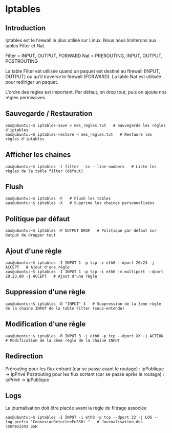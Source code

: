 # Iptables

## Introduction
Iptables est le firewall le plus utilisé sur Linux. Nous nous limiterons aux tables Filter et Nat.

Filter = INPUT, OUTPUT, FORWARD
Nat    = PREROUTING, INPUT, OUTPUT, POSTROUTING

La table Filter est utilisée quand un paquet est destiné au firewall (INPUT, OUTPUT) ou qu'il traverse le firewall (FORWARD).
La table Nat est utilisée pour rediriger un paquet.

L'ordre des règles est important. Par défaut, on drop tout, puis on ajoute nos règles permissives.

## Sauvegarde / Restauration
```{r, engine='bash'}
aas@ubuntu:~$ iptables-save > mes_regles.txt   # Sauvegarde les règles d'iptables
aas@ubuntu:~$ iptables-restore < mes_regles.txt   # Restaure les règles d'iptables
```
## Afficher les chaines
```{r, engine='bash'}
aas@ubuntu:~$ iptables -t filter  -Lv --line-numbers   # Liste les règles de la table filter (défaut)
```

## Flush
```{r, engine='bash'}
aas@ubuntu:~$ iptables -F   # Flush les tables
aas@ubuntu:~$ iptables -X   # Supprime les chaines personnalisées
```

## Politique par défaut
```{r, engine='bash'}
aas@ubuntu:~$ iptables -P OUTPUT DROP   # Politique par défaut sur Output de dropper tout
```

## Ajout d'une règle
```{r, engine='bash'}
aas@ubuntu:~$ iptables -I INPUT 1 -p tcp -i eth0 --dport 20:23 -j ACCEPT   # Ajout d'une règle
aas@ubuntu:~$ iptables -I INPUT 1 -p tcp -i eth0 -m multiport --dport 20,23,80 -j ACCEPT   # Ajout d'une règle
```

## Suppression d'une règle
```{r, engine='bash'}
aas@ubuntu:~$ iptables -D "INPUT" 3   # Suppression de la 3eme règle de la chaine INPUT de la table Filter (sous-entendu)
```

## Modification d'une règle
```{r, engine='bash'}
aas@ubuntu:~$ iptables -R INPUT 3 -i eth0 -p tcp --dport XX -j ACTION   # Modification de la 3ème règle de la chaine INPUT
```

## Redirection
Prérouting pour les flux entrant (car se passe avant le routage) : ipPublique -> ipPrivé
Postrouting pour les flux sortant (car se passe après le routage) : ipPrivé -> ipPublique

## Logs
La journalisation doit être placée avant la règle de filtrage associée
```{r, engine='bash'}
aas@ubuntu:~$ iptables -I INPUT -i eth0 -p tcp --dport 22 -j LOG --log-prefix "ConnexionDetecteeEnSSH: "   # Journalisation des connexions SSH
```
